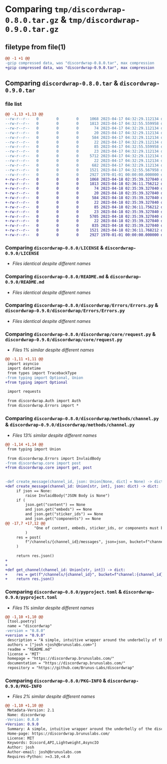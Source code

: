 # Comparing `tmp/discordwrap-0.8.0.tar.gz` & `tmp/discordwrap-0.9.0.tar.gz`

## filetype from file(1)

```diff
@@ -1 +1 @@
-gzip compressed data, was "discordwrap-0.8.0.tar", max compression
+gzip compressed data, was "discordwrap-0.9.0.tar", max compression
```

## Comparing `discordwrap-0.8.0.tar` & `discordwrap-0.9.0.tar`

### file list

```diff
@@ -1,13 +1,13 @@
--rw-r--r--   0        0        0     1068 2023-04-17 04:32:29.112134 discordwrap-0.8.0/LICENSE
--rw-r--r--   0        0        0     1813 2023-04-17 04:32:55.559958 discordwrap-0.8.0/README.md
--rw-r--r--   0        0        0       74 2023-04-17 04:32:29.112134 discordwrap-0.8.0/discordwrap/Auth/Auth.py
--rw-r--r--   0        0        0       20 2023-04-17 04:32:29.112134 discordwrap-0.8.0/discordwrap/Auth/__init__.py
--rw-r--r--   0        0        0      584 2023-04-17 04:32:29.112134 discordwrap-0.8.0/discordwrap/Errors/Errors.py
--rw-r--r--   0        0        0       22 2023-04-17 04:32:29.112134 discordwrap-0.8.0/discordwrap/Errors/__init__.py
--rw-r--r--   0        0        0       85 2023-04-17 04:32:55.559958 discordwrap-0.8.0/discordwrap/__init__.py
--rw-r--r--   0        0        0       23 2023-04-17 04:32:29.112134 discordwrap-0.8.0/discordwrap/core/__init__.py
--rw-r--r--   0        0        0     5712 2023-04-17 04:32:29.112134 discordwrap-0.8.0/discordwrap/core/request.py
--rw-r--r--   0        0        0       22 2023-04-17 04:32:29.112134 discordwrap-0.8.0/discordwrap/methods/__init__.py
--rw-r--r--   0        0        0      682 2023-04-17 04:32:29.112134 discordwrap-0.8.0/discordwrap/methods/channel.py
--rw-r--r--   0        0        0     1521 2023-04-17 04:32:55.567958 discordwrap-0.8.0/pyproject.toml
--rw-r--r--   0        0        0     2927 1970-01-01 00:00:00.000000 discordwrap-0.8.0/PKG-INFO
+-rw-r--r--   0        0        0     1068 2023-04-18 02:35:39.327840 discordwrap-0.9.0/LICENSE
+-rw-r--r--   0        0        0     1813 2023-04-18 02:36:11.756212 discordwrap-0.9.0/README.md
+-rw-r--r--   0        0        0       74 2023-04-18 02:35:39.327840 discordwrap-0.9.0/discordwrap/Auth/Auth.py
+-rw-r--r--   0        0        0       20 2023-04-18 02:35:39.327840 discordwrap-0.9.0/discordwrap/Auth/__init__.py
+-rw-r--r--   0        0        0      584 2023-04-18 02:35:39.327840 discordwrap-0.9.0/discordwrap/Errors/Errors.py
+-rw-r--r--   0        0        0       22 2023-04-18 02:35:39.327840 discordwrap-0.9.0/discordwrap/Errors/__init__.py
+-rw-r--r--   0        0        0       85 2023-04-18 02:36:11.756212 discordwrap-0.9.0/discordwrap/__init__.py
+-rw-r--r--   0        0        0       23 2023-04-18 02:35:39.327840 discordwrap-0.9.0/discordwrap/core/__init__.py
+-rw-r--r--   0        0        0     5705 2023-04-18 02:35:39.327840 discordwrap-0.9.0/discordwrap/core/request.py
+-rw-r--r--   0        0        0       22 2023-04-18 02:35:39.327840 discordwrap-0.9.0/discordwrap/methods/__init__.py
+-rw-r--r--   0        0        0      835 2023-04-18 02:35:39.327840 discordwrap-0.9.0/discordwrap/methods/channel.py
+-rw-r--r--   0        0        0     1521 2023-04-18 02:36:11.768212 discordwrap-0.9.0/pyproject.toml
+-rw-r--r--   0        0        0     2927 1970-01-01 00:00:00.000000 discordwrap-0.9.0/PKG-INFO
```

### Comparing `discordwrap-0.8.0/LICENSE` & `discordwrap-0.9.0/LICENSE`

 * *Files identical despite different names*

### Comparing `discordwrap-0.8.0/README.md` & `discordwrap-0.9.0/README.md`

 * *Files identical despite different names*

### Comparing `discordwrap-0.8.0/discordwrap/Errors/Errors.py` & `discordwrap-0.9.0/discordwrap/Errors/Errors.py`

 * *Files identical despite different names*

### Comparing `discordwrap-0.8.0/discordwrap/core/request.py` & `discordwrap-0.9.0/discordwrap/core/request.py`

 * *Files 1% similar despite different names*

```diff
@@ -1,11 +1,11 @@
 import asyncio
 import datetime
 from types import TracebackType
-from typing import Optional, Union
+from typing import Optional
 
 import requests
 
 from discordwrap.Auth import Auth
 from discordwrap.Errors import *
```

### Comparing `discordwrap-0.8.0/discordwrap/methods/channel.py` & `discordwrap-0.9.0/discordwrap/methods/channel.py`

 * *Files 13% similar despite different names*

```diff
@@ -1,14 +1,14 @@
 from typing import Union
 
 from discordwrap.Errors import InvlaidBody
-from discordwrap.core import post
+from discordwrap.core import get, post
 
 
-def create_message(channel_id, json: Union[None, dict] = None) -> dict:
+def create_message(channel_id: Union[str, int], json: dict) -> dict:
     if json == None:
         raise InvlaidBody("JSON Body is None")
     if (
         json.get("content") == None
         and json.get("embeds") == None
         and json.get("sticker_ids") == None
         and json.get("components") == None
@@ -17,7 +17,12 @@
             "One of content, embeds, sticker_ids, or components must be set for a message"
         )
     res = post(
         f"/channels/{channel_id}/messages", json=json, bucket=f"channel:{channel_id}"
     )
 
     return res.json()
+
+
+def get_channel(channel_id: Union[str, int]) -> dict:
+    res = get(f"/channels/{channel_id}", bucket=f"channel:{channel_id}")
+    return res.json()
```

### Comparing `discordwrap-0.8.0/pyproject.toml` & `discordwrap-0.9.0/pyproject.toml`

 * *Files 1% similar despite different names*

```diff
@@ -1,10 +1,10 @@
 [tool.poetry]
 name = "discordwrap"
-version = "0.8.0"
+version = "0.9.0"
 description = "A simple, intuitive wrapper around the underbelly of the discord API. This library is meant to be used with the discord docs. Responses from methods in the library will return JSON just as discords api details."
 authors = ["josh <josh@brunuslabs.com>"]
 readme = "README.md"
 license = 'MIT'
 homepage = "https://discordwrap.brunuslabs.com/"
 documentation = "https://discordwrap.brunuslabs.com/"
 repository = "https://github.com/Brunus-Labs/discordwrap"
```

### Comparing `discordwrap-0.8.0/PKG-INFO` & `discordwrap-0.9.0/PKG-INFO`

 * *Files 2% similar despite different names*

```diff
@@ -1,10 +1,10 @@
 Metadata-Version: 2.1
 Name: discordwrap
-Version: 0.8.0
+Version: 0.9.0
 Summary: A simple, intuitive wrapper around the underbelly of the discord API. This library is meant to be used with the discord docs. Responses from methods in the library will return JSON just as discords api details.
 Home-page: https://discordwrap.brunuslabs.com/
 License: MIT
 Keywords: Discord,API,Lightweight,AsyncIO
 Author: josh
 Author-email: josh@brunuslabs.com
 Requires-Python: >=3.10,<4.0
```

